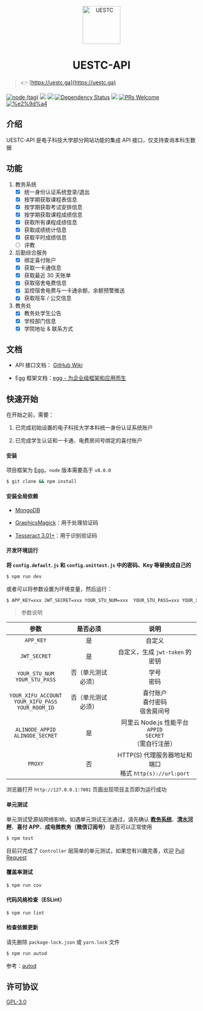 
<p align="center"><img src="https://o9sapbwjn.qnssl.com/2018-02-14-125437.jpg" width="100" alt="UESTC"/></p>
<h1 align="center">UESTC-API</h1>

> 👉 [https://uestc.ga](https://uestc.ga)

[![node (tag)](https://img.shields.io/node/v/egg.svg?style=flat-square)](https://nodejs.org) [![](https://img.shields.io/travis/Vizards/uestc-api.svg?style=flat-square)](https://travis-ci.org/Vizards/uestc-api) [![](https://img.shields.io/codecov/c/github/Vizards/uestc-api.svg?style=flat-square)](https://codecov.io/gh/Vizards/uestc-api) [![Dependency Status](https://img.shields.io/david/Vizards/uestc-api.svg?style=flat-square)](https://david-dm.org/Vizards/uestc-api) [![](https://img.shields.io/badge/license-GPL-blue.svg?style=flat-square)](https://github.com/Vizards/uestc-api/blob/master/LICENSE) [![PRs Welcome](https://img.shields.io/badge/PRs-welcome-brightgreen.svg?style=flat-square)](https://github.com/Vizards/uestc-api/pulls) [![%e2%9d%a4](https://img.shields.io/badge/made%20with-%e2%9d%a4-ff69b4.svg?style=flat-square)](https://github.com/Vizards/uestc-api)

## 介绍

UESTC-API 是电子科技大学部分网站功能的集成 API 接口，仅支持查询本科生数据

## 功能

1. 教务系统
    - [x] 统一身份认证系统登录/退出
    - [x] 按学期获取课程表信息
    - [x] 按学期获取考试安排信息
    - [x] 按学期获取课程成绩信息
    - [x] 获取所有课程成绩信息
    - [x] 获取成绩统计信息
    - [x] 获取平时成绩信息
    - [ ] 评教

2. 后勤综合服务
    - [x] 绑定喜付账户
    - [x] 获取一卡通信息
    - [x] 获取最近 30 天账单
    - [x] 获取宿舍电费信息
    - [x] 监控宿舍电费与一卡通余额，余额预警推送
    - [x] 获取班车 / 公交信息

3. 教务处
    - [x] 教务处学生公告
    - [x] 学校部门信息
    - [x] 学院地址 & 联系方式

## 文档

- API 接口文档： [GitHub Wiki](https://github.com/Vizards/uestc-api/wiki)

- Egg 框架文档：[egg - 为企业级框架和应用而生](https://eggjs.org)


## 快速开始

在开始之前，需要：

1. 已完成初始设置的电子科技大学本科统一身份认证系统账户

2. 已完成学生认证和一卡通、电费房间号绑定的喜付账户

#### 安装

项目框架为 [Egg](https://eggjs.org)，`node` 版本需要高于 `v8.0.0`

```bash
$ git clone && npm install
```


#### 安装全局依赖

- [MongoDB](https://docs.mongodb.com/)

- [GraphicsMagick](http://www.graphicsmagick.org/)：用于处理验证码

- [Tesseract 3.01+](https://github.com/tesseract-ocr/tesseract)：用于识别验证码

#### 开发环境运行

**将 `config.default.js` 和 `config.unittest.js` 中的密码、Key 等替换成自己的**

```bash
$ npm run dev
```

或者可以将参数设置为环境变量，然后运行：

```bash
$ APP_KEY=xxx JWT_SECRET=xxx YOUR_STU_NUM=xxx  YOUR_STU_PASS=xxx YOUR_XIFU_ACCOUNT=xxx YOUR_XIFU_PASS=xxx YOUR_ROOM_ID=xxx ALINODE_APPID=xxx ALINODE_SECRET=xxx PROXY=YOUR_HTTP_PROXY_URL npm run dev
```

> 参数说明

参数 | 是否必须 | 说明
:---: | :---: | :---:
`APP_KEY` | 是 | 自定义
`JWT_SECRET` | 是 | 自定义，生成 `jwt-token` 的密钥
`YOUR_STU_NUM`<br/>`YOUR_STU_PASS` | 否（单元测试必须）| 学号<br/>密码
`YOUR_XIFU_ACCOUNT`<br/>`YOUR_XIFU_PASS`<br/>`YOUR_ROOM_ID` | 否（单元测试必须）| 喜付账户<br/>喜付密码<br/>宿舍房间号
`ALINODE_APPID`<br/>`ALINODE_SECRET` | 是 | 阿里云 Node.js 性能平台<br/>`APPID`<br/>`SECRET`<br/>（需自行注册）
`PROXY` | 否 | HTTP(S) 代理服务器地址和端口 <br> 格式 `http(s)://url:port`


浏览器打开 `http://127.0.0.1:7001` 页面出现项目主页即为运行成功

#### 单元测试

单元测试受源站网络影响，如遇单元测试无法通过，请先确认 **[教务系统](http://portal.uestc.edu.cn)**、**[清水河畔](http://bbs.uestc.edu.cn)**、**喜付 APP**、**成电微教务（微信订阅号）** 是否可以正常使用

```bash
$ npm test
```

目前只完成了 `Controller` 层简单的单元测试，如果您有兴趣完善，欢迎 [Pull Request](https://github.com/Vizards/uestc-api/pulls)

#### 覆盖率测试

```bash
$ npm run cov
```

#### 代码风格检查（ESLint）

```bash
$ npm run lint
```

#### 检查依赖更新

请先删除 `package-lock.json` 或 `yarn.lock` 文件

```bash
$ npm run autod
```

参考：[autod](https://www.npmjs.com/package/autod) 

## 许可协议

[GPL-3.0](https://github.com/Vizards/uestc-api/blob/master/LICENSE)







